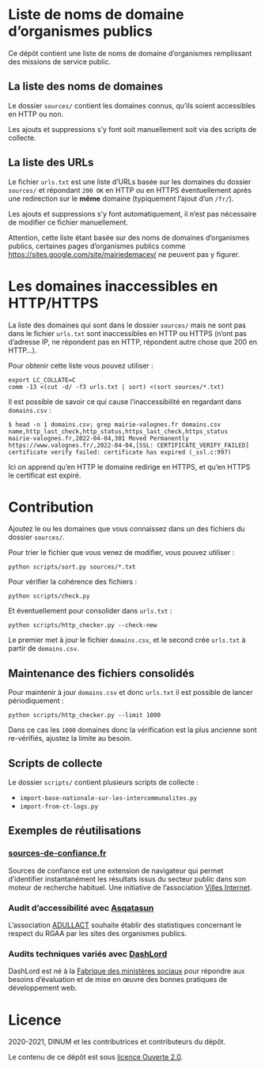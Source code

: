 # Liste de noms de domaine d’organismes publics

Ce dépôt contient une liste de noms de domaine d’organismes
remplissant des missions de service public.


## La liste des noms de domaines

Le dossier `sources/` contient les domaines connus, qu’ils soient
accessibles en HTTP ou non.

Les ajouts et suppressions s’y font soit manuellement soit via des
scripts de collecte.


## La liste des URLs

Le fichier `urls.txt` est une liste d’URLs basée sur les domaines du
dossier `sources/` et répondant `200 OK` en HTTP ou en HTTPS
éventuellement après une redirection sur le **même** domaine
(typiquement l’ajout d’un `/fr/`).

Les ajouts et suppressions s’y font automatiquement, il n’est pas
nécessaire de modifier ce fichier manuellement.

Attention, cette liste étant basée sur des noms de domaines
d’organismes publics, certaines pages d’organismes publics comme
https://sites.google.com/site/mairiedemacey/ ne peuvent pas y figurer.


# Les domaines inaccessibles en HTTP/HTTPS

La liste des domaines qui sont dans le dossier `sources/` mais ne sont
pas dans le fichier `urls.txt` sont inaccessibles en HTTP ou HTTPS
(n’ont pas d’adresse IP, ne répondent pas en HTTP, répondent autre
chose que 200 en HTTP…).

Pour obtenir cette liste vous pouvez utiliser :

    export LC_COLLATE=C
    comm -13 <(cut -d/ -f3 urls.txt | sort) <(sort sources/*.txt)

Il est possible de savoir ce qui cause l’inaccessibilité en regardant
dans `domains.csv` :

    $ head -n 1 domains.csv; grep mairie-valognes.fr domains.csv
    name,http_last_check,http_status,https_last_check,https_status
    mairie-valognes.fr,2022-04-04,301 Moved Permanently https://www.valognes.fr/,2022-04-04,[SSL: CERTIFICATE_VERIFY_FAILED] certificate verify failed: certificate has expired (_ssl.c:997)

Ici on apprend qu’en HTTP le domaine redirige en HTTPS, et qu’en HTTPS
le certificat est expiré.


# Contribution

Ajoutez le ou les domaines que vous connaissez dans un des fichiers du
dossier `sources/`.

Pour trier le fichier que vous venez de modifier, vous pouvez utiliser :

    python scripts/sort.py sources/*.txt

Pour vérifier la cohérence des fichiers :

    python scripts/check.py

Et éventuellement pour consolider dans `urls.txt` :

    python scripts/http_checker.py --check-new

Le premier met à jour le fichier `domains.csv`, et le second crée
`urls.txt` à partir de `domains.csv`.


## Maintenance des fichiers consolidés

Pour maintenir à jour `domains.csv` et donc `urls.txt` il est possible
de lancer périodiquement :

    python scripts/http_checker.py --limit 1000

Dans ce cas les `1000` domaines donc la vérification est la plus
ancienne sont re-vérifiés, ajustez la limite au besoin.


## Scripts de collecte

Le dossier `scripts/` contient plusieurs scripts de collecte :

- `import-base-nationale-sur-les-intercommunalites.py`
- `import-from-ct-logs.py`


## Exemples de réutilisations

### [sources-de-confiance.fr](https://sources-de-confiance.fr)

Sources de confiance est une extension de navigateur qui permet d’identifier instantanément les résultats issus du secteur public dans son moteur de recherche habituel. Une initiative de l’association [Villes Internet](https://villes-internet.net).

### Audit d’accessibilité avec [Asqatasun](https://adullact.org/service-en-ligne-asqatasun)

L’association [ADULLACT](https://adullact.org/) souhaite établir des statistiques concernant le respect du RGAA par les sites des organismes publics.

### Audits techniques variés avec [DashLord](https://dashlord.incubateur.net/intro/)

DashLord est né à la [Fabrique des ministères sociaux](https://fabrique.social.gouv.fr/) pour répondre aux besoins d’évaluation et de mise en œuvre des bonnes pratiques de développement web.


# Licence

2020-2021, DINUM et les contributrices et contributeurs du dépôt.

Le contenu de ce dépôt est sous [licence Ouverte 2.0](LICENCE.md).
